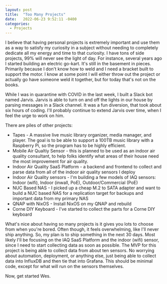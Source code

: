 ```yaml
---
layout: post
title:  "Too Many Projects"
date:   2022-06-23 9:52:11 -0400
categories:
  - Projects
---
```


I believe that having personal projects is extremely important and use them as a way to satisfy my curiosity in a subject without needing to completely dedicate all my energy and time to that curiosity. I have tons of side projects, 99% will never see the light of day. For instance, several years ago I started building an electric go-kart. It's still in the basement in pieces. Primarily because I don't know how to weld and I need a bracket built to support the motor. I know at some point I will either throw out the project or actually go have someone weld it together, but for today that's not on the books. 

While I was in quarantine with COVID in the last week, I built a Slack bot named Jarvis. Jarvis is able to turn on and off the lights in our house by parsing messages in a Slack channel. It was a fun diversion, that took about six hours of coding. I'll probably continue to extend Jarvis over time, when I feel the urge to work on him. 

There are piles of other projects:

- Tapes - A massive live music library organizer, media manager, and player. The goal is to be able to support a 100TB music library with a Raspberry Pi, so the program has to be highly efficient.
- Mobile Air Qualtiy Sensor - this is planned to be used as an indoor air quality consultant, to help folks identify what areas of their house need the most improvement for air quality.
- Indoor Air Quality SaaS Platform - a backend and frontend to collect and parse data from all of the indoor air quality sensors I deploy
- Indoor Air Quality sensors - I'm building a few models of IAQ sensors: Indoor (wifi), Indoor (inwall, PoE), Outdoor/Commercial (PoE)
- NUC Based NAS - I picked up a cheap M.2 to SATA adapter and want to build a NUC based NAS for a replication target for backups and important data from my primary NAS
- QNAP with NixOS - Install NixOS on my QNAP and rebuild
- Corne DIY Keyboard - I've started to collect the parts for a Corne DIY keyboard

What's nice about having so many projects is it gives you lots to choose from when you're bored. Often though, it feels overwhelming, like I'll never ship anything. So, my plan is to ship something in the next 30 days. Most likely I'll be focusing on the IAQ SaaS Platform and the indoor (wifi) sensor, since I need to start collecting data as soon as possible. The MVP for this project is being able to collect data from about ten sensors. No worrying about automation, deployment, or anything else, just being able to collect data into InfluxDB and then tie that into Grafana. This should be minimal code, except for what will run on the sensors themselves.

Now, get started Wes.
